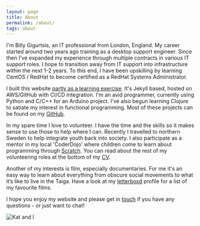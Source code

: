 ```yaml
---
layout: page
title: About
permalink: /about/
tags: about
---
```


I'm Billy Gigurtsis, an IT professional from London, England. My career started around two years ago training as a desktop support engineer. Since then I’ve expanded my experience through multiple contracts in various IT support roles. I hope to transition away from IT support into infrastructure within the next 1-2 years. To this end, I have been upskilling by learning CentOS / RedHat to become certified as a RedHat Systems Administrator.

I built this website [partly as a learning exercise](https://www.bgigurtsis.com/2021/02/amplify.html). It's Jekyll based, hosted on AWS/GitHub with CI/CD integration. I'm an avid programmer, currently using Python and C/C++ for an Arduino project. I've also begun learning Clojure to satiate my interest in functional programming. Most of these projects can be found on my [GitHub](https://github.com/bgigurtsis).

In my spare time I love to volunteer. I have the time and the skills so it makes sense to use those to help where I can. Recently I travelled to northern Sweden to help integrate youth back into society. I also participate as a mentor in my local 'CoderDojo' where children come to learn about programming through [Scratch](https://scratch.mit.edu/). You can read about the rest of my volunteering roles at the bottom of my [CV](https://www.bgigurtsis.com/CV).

Another of my interests is film, especially documentaries. For me it's an easy way to learn about everything from obscure social movements to what it’s like to live in the Taiga. Have a look at my [letterboxd](https://letterboxd.com/icy100/) profile for a list of my favourite films.

I hope you enjoy my website and please get in [touch](https://www.bgigurtsis.com/contact/) if you have any questions - or just want to chat!

![Kat and I](https://www.bgigurtsis.com/pictures/profile.png)
